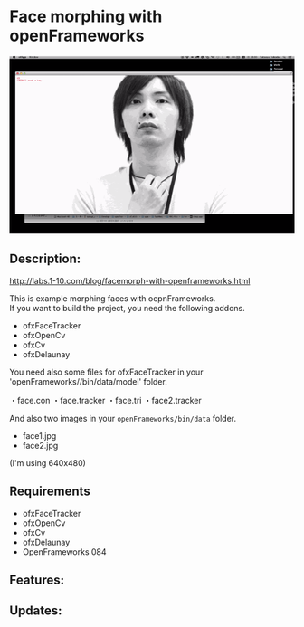 # Face morphing with openFrameworks


![thumbnail.gif](thumbnail.gif)


Description:
--------

http://labs.1-10.com/blog/facemorph-with-openframeworks.html

This is example morphing faces with oepnFrameworks.  
If you want to build the project, you need the following addons.

+ ofxFaceTracker
+ ofxOpenCv
+ ofxCv
+ ofxDelaunay

You need also some files for ofxFaceTracker in your 'openFrameworks//bin/data/model' folder.

・face.con
・face.tracker
・face.tri
・face2.tracker

And also two images in your `openFrameworks/bin/data` folder.

+ face1.jpg
+ face2.jpg

(I'm using 640x480)

Requirements
--------
+ ofxFaceTracker
+ ofxOpenCv
+ ofxCv
+ ofxDelaunay
+ OpenFrameworks 084

Features:
--------

Updates:
--------
